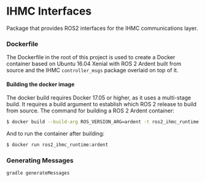 # IHMC Interfaces

Package that provides ROS2 interfaces for the IHMC communications layer.

### Dockerfile

The Dockerfile in the root of this project is used to create a Docker container based on Ubuntu 16.04 Xenial with ROS 2 Ardent
built from source and the IHMC `controller_msgs` package overlaid on top of it.

#### Building the docker image

The docker build requires Docker 17.05 or higher, as it uses a multi-stage build. It requires a build argument to establish which
ROS 2 release to build from source. The command for building a ROS 2 Ardent container:

```bash
$ docker build --build-arg ROS_VERSION_ARG=ardent -t ros2_ihmc_runtime:ardent .
```

And to run the container after building:

```bash
$ docker run ros2_ihmc_runtime:ardent 
```

### Generating Messages
`gradle generateMessages`